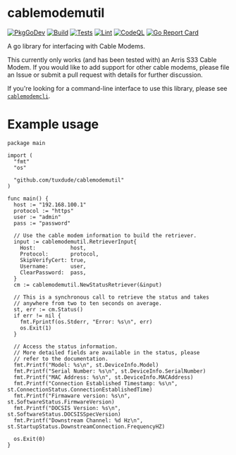 # cablemodemutil

[![PkgGoDev](https://pkg.go.dev/badge/github.com/tuxdude/cablemodemutil)](https://pkg.go.dev/github.com/tuxdude/cablemodemutil) [![Build](https://github.com/Tuxdude/cablemodemutil/actions/workflows/build.yml/badge.svg)](https://github.com/Tuxdude/cablemodemutil/actions/workflows/build.yml) [![Tests](https://github.com/Tuxdude/cablemodemutil/actions/workflows/tests.yml/badge.svg)](https://github.com/Tuxdude/cablemodemutil/actions/workflows/tests.yml) [![Lint](https://github.com/Tuxdude/cablemodemutil/actions/workflows/lint.yml/badge.svg)](https://github.com/Tuxdude/cablemodemutil/actions/workflows/lint.yml) [![CodeQL](https://github.com/Tuxdude/cablemodemutil/actions/workflows/codeql-analysis.yml/badge.svg)](https://github.com/Tuxdude/cablemodemutil/actions/workflows/codeql-analysis.yml) [![Go Report Card](https://goreportcard.com/badge/github.com/tuxdude/cablemodemutil)](https://goreportcard.com/report/github.com/tuxdude/cablemodemutil)

A go library for interfacing with Cable Modems.

This currently only works (and has been tested with) an Arris S33 Cable
Modem. If you would like to add support for other cable modems, please
file an Issue or submit a pull request with details for further discussion.

If you're looking for a command-line interface to use this library, please
see [`cablemodemcli`](https://github.com/Tuxdude/cablemodemcli).

# Example usage

```
package main

import (
  "fmt"
  "os"

  "github.com/tuxdude/cablemodemutil"
)

func main() {
  host := "192.168.100.1"
  protocol := "https"
  user := "admin"
  pass := "password"

  // Use the cable modem information to build the retriever.
  input := cablemodemutil.RetrieverInput{
    Host:           host,
    Protocol:       protocol,
    SkipVerifyCert: true,
    Username:       user,
    ClearPassword:  pass,
  }
  cm := cablemodemutil.NewStatusRetriever(&input)

  // This is a synchronous call to retrieve the status and takes
  // anywhere from two to ten seconds on average.
  st, err := cm.Status()
  if err != nil {
    fmt.Fprintf(os.Stderr, "Error: %s\n", err)
    os.Exit(1)
  }

  // Access the status information.
  // More detailed fields are available in the status, please
  // refer to the documentation.
  fmt.Printf("Model: %s\n", st.DeviceInfo.Model)
  fmt.Printf("Serial Number: %s\n", st.DeviceInfo.SerialNumber)
  fmt.Printf("MAC Address: %s\n", st.DeviceInfo.MACAddress)
  fmt.Printf("Connection Established Timestamp: %s\n", st.ConnectionStatus.ConnectionEstablishedTime)
  fmt.Printf("Firmaware version: %s\n", st.SoftwareStatus.FirmwareVersion)
  fmt.Printf("DOCSIS Version: %s\n", st.SoftwareStatus.DOCSISSpecVersion)
  fmt.Printf("Downstream Channel: %d Hz\n", st.StartupStatus.DownstreamConnection.FrequencyHZ)

  os.Exit(0)
}
```
